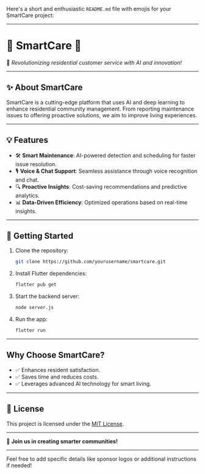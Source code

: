 Here's a short and enthusiastic `README.md` file with emojis for your SmartCare project:

---

# 🌟 **SmartCare** 🌟  
🚀 *Revolutionizing residential customer service with AI and innovation!*  

---

## ✨ **About SmartCare**  
SmartCare is a cutting-edge platform that uses AI and deep learning to enhance residential community management. From reporting maintenance issues to offering proactive solutions, we aim to improve living experiences.  

---

## 💡 **Features**  
- 🛠 **Smart Maintenance**: AI-powered detection and scheduling for faster issue resolution.  
- 🎙 **Voice & Chat Support**: Seamless assistance through voice recognition and chat.  
- 🔍 **Proactive Insights**: Cost-saving recommendations and predictive analytics.  
- 📊 **Data-Driven Efficiency**: Optimized operations based on real-time insights.  

---

## 🚀 **Getting Started**  
1. Clone the repository:  
   ```bash
   git clone https://github.com/yourusername/smartcare.git
   ```  
2. Install Flutter dependencies:  
   ```bash
   flutter pub get
   ```  
3. Start the backend server:  
   ```bash
   node server.js
   ```  
4. Run the app:  
   ```bash
   flutter run
   ```  

---

## **Why Choose SmartCare?**  
- ✅ Enhances resident satisfaction.  
- ✅ Saves time and reduces costs.  
- ✅ Leverages advanced AI technology for smart living.  

---

## 📜 **License**  
This project is licensed under the [MIT License](LICENSE).  

---

🎉 **Join us in creating smarter communities!**  

--- 

Feel free to add specific details like sponsor logos or additional instructions if needed!
